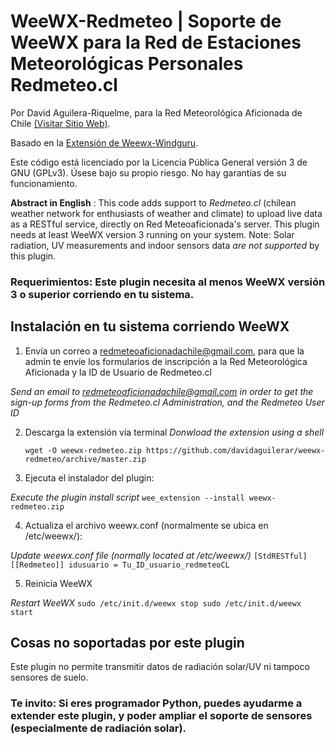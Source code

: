 WeeWX-Redmeteo | Soporte de WeeWX para la Red de Estaciones Meteorológicas Personales Redmeteo.cl
=
Por David Aguilera-Riquelme, para la Red Meteorológica Aficionada de Chile [(Visitar Sitio Web)](https://redmeteo.cl).

Basado en la [Extensión de Weewx-Windguru](https://github.com/claudobahn/weewx-windguru).

Este código está licenciado por la Licencia Pública General versión 3 de GNU (GPLv3). Úsese bajo su propio riesgo. No hay garantías de su funcionamiento.

**Abstract in English** : This code adds support to *Redmeteo.cl* (chilean weather network for enthusiasts of weather and climate) to upload live data as a RESTful service, directly on Red Meteoaficionada's server. This plugin needs at least WeeWX version 3 running on your system. Note: Solar radiation, UV measurements and indoor sensors data *are not supported* by this plugin.

### Requerimientos: Este plugin necesita al menos WeeWX versión 3 o superior corriendo en tu sistema.

## Instalación en tu sistema corriendo WeeWX 
1. Envía un correo a redmeteoaficionadachile@gmail.com, para que la admin te envíe los formularios de inscripción a la Red Meteorológica Aficionada y la ID de Usuario de Redmeteo.cl

*Send an email to redmeteoaficionadachile@gmail.com in order to get the sign-up forms from the Redmeteo.cl Administration, and the Redmeteo User ID*

2. Descarga la extensión vía terminal
*Donwload the extension using a shell*
    ```
    wget -O weewx-redmeteo.zip https://github.com/davidaguilerar/weewx-redmeteo/archive/master.zip
    ```

3. Ejecuta el instalador del plugin:

*Execute the plugin install script*
    ```
    wee_extension --install weewx-redmeteo.zip
    ```

4. Actualiza el archivo weewx.conf (normalmente se ubica en /etc/weewx/):

*Update weewx.conf file (normally located at /etc/weewx/)*
    ```
    [StdRESTful]
        [[Redmeteo]]
            idusuario = Tu_ID_usuario_redmeteoCL
    ```

5. Reinicia WeeWX

*Restart WeeWX*
    ```
    sudo /etc/init.d/weewx stop
    sudo /etc/init.d/weewx start
    ```

## Cosas no soportadas por este plugin

Este plugin no permite transmitir datos de radiación solar/UV ni tampoco sensores de suelo.

### Te invito: Si eres programador Python, puedes ayudarme a extender este plugin, y poder ampliar el soporte de sensores (especialmente de radiación solar).
